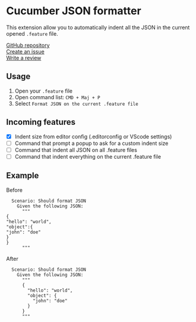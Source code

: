 # Cucumber JSON formatter

This extension allow you to automatically indent all the JSON in the current opened `.feature` file.

[GitHub repository](https://github.com/xletohic-thefork/cucumber-json-formatter)\
[Create an issue](https://github.com/xletohic-thefork/cucumber-json-formatter/issues/new)\
[Write a review](https://marketplace.visualstudio.com/items?itemName=xletohic.cucumber-json-formatter#review-details)

## Usage
1. Open your `.feature` file
2. Open command list: `CMD + Maj + P`
3. Select `Format JSON on the current .feature file`

## Incoming features
- [x] Indent size from editor config (.editorconfig or VScode settings)
- [ ] Command that prompt a popup to ask for a custom indent size
- [ ] Command that indent all JSON on all .feature files
- [ ] Command that indent everything on the current .feature file

## Example

Before
```feature
  Scenario: Should format JSON
    Given the following JSON:
      """
{
"hello": "world",
"object":{
"john": "doe"  
}
}
      """
```

After
```feature
  Scenario: Should format JSON
    Given the following JSON:
      """
      {
        "hello": "world",
        "object": {
          "john": "doe"
        }
      }
      """
```
